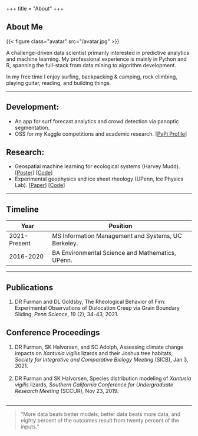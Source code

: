 +++
title = "About"
+++

## About Me

{{< figure class="avatar" src="/avatar.jpg" >}}

A challenge-driven data scientist primarily interested in predictive analytics and machine learning. My professional experience is mainly in Python and R, spanning the full-stack from data mining to algorithm development.

In my free time I enjoy surfing, backpacking & camping, rock climbing, playing guitar, reading, and building things.  

---

## Development:

- An app for surf forecast analytics and crowd detection via panoptic segmentation.
- OSS for my Kaggle competitions and academic research. [[PyPi Profile](https://pypi.org/user/daniel-furman/)]

## Research:

- Geospatial machine learning for ecological systems (Harvey Mudd). [[Poster](https://drive.google.com/file/d/1jW5UdWHRNENrrShfqS_SKvMWY0Br4737/view?usp=sharing)] [[Code](https://github.com/daniel-furman/PySDMs)]
- Experimental geophysics and ice sheet rheology (UPenn, Ice Physics Lab). [[Paper](https://drive.google.com/file/d/1eO1_V15OF7_nOsCQJZYziCa7rR9L49gH/view?usp=sharing)] [[Code](https://github.com/daniel-furman/ice-densification-research)]

---

## Timeline

Year | Position
-----|-------
2021-Present | MS Information Management and Systems, UC Berkeley.
2016-2020 | BA Environmental Science and Mathematics, UPenn.

---

## Publications

1. DR Furman and DL Goldsby, The Rheological Behavior of Firn: Experimental Observations of Dislocation Creep via Grain Boundary Sliding, *Penn Science*, 19 (2), 34-43, 2021.

## Conference Proceedings

1. DR Furman, SK Halvorsen, and SC Adolph, Assessing climate change impacts on *Xantusia vigilis* lizards and their Joshua tree habitats, *Society for Integrative and Comparative Biology Meeting* (SICB), Jan 3, 2021. <br><br>
2. DR Furman and SK Halvorsen, Species distribution modeling of *Xantusia vigilis* lizards, *Southern California Conference for Undergraduate Research Meeting* (SCCUR), Nov 23, 2019. <br><br>

---

> “More data beats better models, better data beats more data, and eighty percent of the outcomes result from twenty percent of the inputs.”
